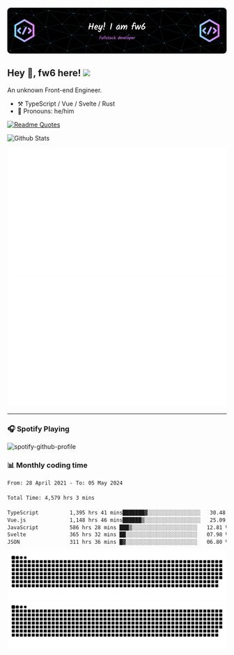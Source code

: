![Header](github-header-image.png)

## Hey 👋, fw6 here! <img src="https://github.githubassets.com/images/mona-whisper.gif" height="24" />


An unknown Front-end Engineer.

-   :hammer_and_pick: TypeScript / Vue / Svelte / Rust
-   :man: Pronouns: he/him


[![Readme Quotes](https://quotes-github-readme.vercel.app/api?type=horizontal&theme=algolia)](https://github.com/piyushsuthar/github-readme-quotes)



![Github Stats](https://github-readme-stats.vercel.app/api?username=fw6&bg_color=30,e96443,904e95&title_color=fff&text_color=fff)

![](https://raw.githubusercontent.com/fw6/github-stats-transparent/output/generated/overview.svg)
![](https://raw.githubusercontent.com/fw6/github-stats-transparent/output/generated/languages.svg)


---

### 🎧 Spotify Playing

<!-- ![spotify-github-profile](/img/default.svg) -->

![spotify-github-profile](https://spotify-github-profile.vercel.app/api/view.svg?uid=r6wn4hdvypv0lkzyrj0e0pjct&cover_image=true&theme=default&show_offline=true&background_color=9a10ad&interchange=true&bar_color_cover=true)



### :bar_chart: Monthly coding time 

<!--START_SECTION:waka-->

```txt
From: 28 April 2021 - To: 05 May 2024

Total Time: 4,579 hrs 3 mins

TypeScript          1,395 hrs 41 mins███████▓░░░░░░░░░░░░░░░░░   30.48 %
Vue.js              1,148 hrs 46 mins██████▒░░░░░░░░░░░░░░░░░░   25.09 %
JavaScript          586 hrs 28 mins ███▒░░░░░░░░░░░░░░░░░░░░░   12.81 %
Svelte              365 hrs 32 mins ██░░░░░░░░░░░░░░░░░░░░░░░   07.98 %
JSON                311 hrs 36 mins █▓░░░░░░░░░░░░░░░░░░░░░░░   06.80 %
```

<!--END_SECTION:waka-->




![github contribution grid snake animation](https://raw.githubusercontent.com/platane/platane/output/github-contribution-grid-snake-dark.svg#gh-dark-mode-only)![github contribution grid snake animation](https://raw.githubusercontent.com/platane/platane/output/github-contribution-grid-snake.svg#gh-light-mode-only)
